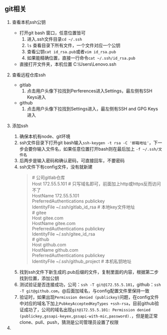 ## git相关
1. 查看本机ssh公钥  
    - 打开git bash 窗口，任意位置皆可  
        1. 进入.ssh文件目录`cd ~/.ssh`  
        2. `ls` 查看目录下所有文件，一个文件对应一个公钥  
        3. 查看公钥`cat id_rsa.pub`或者`vim id_rsa.pub`  
        4. 如果能精确位置，直接一行命令`cat ~/.ssh/id_rsa.pub`  
    - 直接打开文件夹，本机位置 C:\Users\Lenovo\.ssh  
    
2. 查看远程仓库ssh  
    - gitlab  
        1. 点击用户头像下拉找到Perferences进入Settings，最左侧有SSH Keys进入
    - github
        1. 点击用户头像下拉找到Settings进入，最左侧有SSH and GPG Keys进入  
3. 添加ssh
    1. 确保本机有node、git环境
    2. ssh文件目录下打开git bash输入`ssh-keygen -t rsa -C '邮箱地址'`，下一步会要你输入文件名，如果任意位置打开bash则在最后加上 `-f ~/.ssh/文件名`
    3. 后两步是输入密码和确认密码，可直接回车，不要密码
    4. ssh文件下有config文件，没有就新建
        > \# 公司gitlab仓库  
            Host 172.55.5.101 # 只写域名即可，前面加上http或https反而访问不了  
            HostName 172.55.5.101  
            PreferredAuthentications publickey  
            IdentityFile ~/.ssh/gitlab_id_rsa # 本地key文件地址  
          \# gitee  
            Host gitee.com  
            HostName gitee.com  
            PreferredAuthentications publickey  
            IdentityFile ~/.ssh/gitee_id_rsa  
          \# github  
            Host github.com  
            HostName github.com  
            PreferredAuthentications publickey  
            IdentityFile ~/.ssh/github_project # 本机私钥地址  
    5. 找到ssh文件下新生成的.pub后缀的文件，复制里面的内容，根据第二步找到位置，添加公钥  
    6. 测试验证是否连接成功，公司：`ssh -T git@172.55.5.101`，github：`ssh -T git@github.com`，@后面加域名，与config配置文件里保持一致
    7. 验证时，如果出现`Permission denied (publickey)`问题，在config文件中对应的域名下加上`PubkeyAcceptedKeyTypes +ssh-rsa`，目前github验证成功了，公司的域名出现`git@172.55.5.101: Permission denied (publickey,gssapi-keyex,gssapi-with-mic,password).`，但是能正常clone、pull、push，猜测是公司管理员设置了权限
4. 